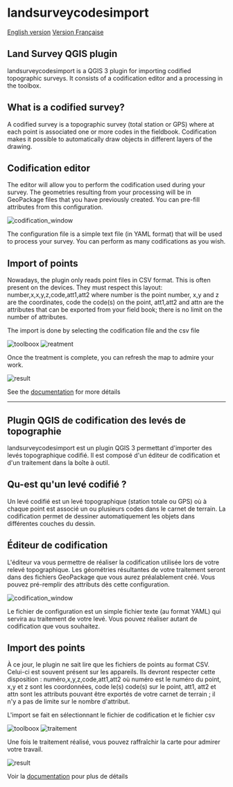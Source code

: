 # landsurveycodesimport

[English version](#EN)
[Version Française](#FR)

<a name="EN"></a>
## Land Survey QGIS plugin

landsurveycodesimport is a QGIS 3 plugin for importing codified topographic surveys. It consists of a codification editor and a processing in the toolbox.

## What is a codified survey?

A codified survey is a topographic survey (total station or GPS) where at each point is associated one or more codes in the fieldbook. Codification makes it possible to automatically draw objects in different layers of the drawing.

## Codification editor

The editor will allow you to perform the codification used during your survey. The geometries resulting from your processing will be in GeoPackage files that you have previously created. You can pre-fill attributes from this configuration.

![codification_window](./help/source/_static/codification.png)

The configuration file is a simple text file (in YAML format) that will be used to process your survey. You can perform as many codifications as you wish.

## Import of points

Nowadays, the plugin only reads point files in CSV format. This is often present on the devices. They must respect this layout: number,x,x,y,z,code,att1,att2 where number is the point number, x,y and z are the coordinates, code the code(s) on the point, att1,att2 and attn are the attributes that can be exported from your field book; there is no limit on the number of attributes.

The import is done by selecting the codification file and the csv file

![toolboox](./help/source/_static/processing.png)
![reatment](./help/source/_static/processing1.png)

Once the treatment is complete, you can refresh the map to admire your work.

![result](./help/source/_static/result.png)

See the [documentation](https://htmlpreview.github.io/?https://github.com/Oslandia/landsurveycodesimport/blob/master/help/en/html/index.html) for more détails

___
<a name="FR"></a>
## Plugin QGIS de codification des levés de topographie
landsurveycodesimport est un plugin QGIS 3 permettant d'importer des levés topographique codifié. Il est composé d'un éditeur de codification et d'un traitement dans la boîte à outil.

## Qu-est qu'un levé codifié ?

Un levé codifié est un levé topographique (station totale ou GPS) où à chaque point est associé un ou plusieurs codes dans le carnet de terrain. La codification permet de dessiner automatiquement les objets dans différentes couches du dessin.

## Éditeur de codification

L'éditeur va vous permettre de réaliser la codification utilisée lors de votre relevé topographique. Les géométries résultantes de votre traitement seront dans des fichiers GeoPackage que vous aurez préalablement créé. Vous pouvez pré-remplir des attributs dès cette configuration.

![codification_window](./help/source/_static/codification.png)

Le fichier de configuration est un simple fichier texte (au format YAML) qui servira au traitement de votre levé. Vous pouvez réaliser autant de codification que vous souhaitez.

## Import des points

À ce jour, le plugin ne sait lire que les fichiers de points au format CSV. Celui-ci est souvent présent sur les appareils. Ils devront respecter cette disposition : numéro,x,y,z,code,att1,att2 où numéro est le numéro du point, x,y et z sont les coordonnées, code le(s) code(s) sur le point, att1, att2 et attn sont les attributs pouvant être exportés de votre carnet de terrain ; il n'y a pas de limite sur le nombre d'attribut.

L'import se fait en sélectionnant le fichier de codification et le fichier csv

![toolboox](./help/source/_static/processing.png)
![traitement](./help/source/_static/processing1.png)

Une fois le traitement réalisé, vous pouvez raffraîchir la carte pour admirer votre travail.

![result](./help/source/_static/result.png)

Voir la [documentation](https://htmlpreview.github.io/?https://github.com/Oslandia/landsurveycodesimport/blob/master/help/fr/html/index.html) pour plus de détails
